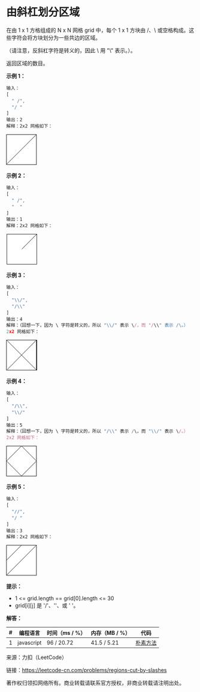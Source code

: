# 由斜杠划分区域

在由 1 x 1 方格组成的 N x N 网格 grid 中，每个 1 x 1 方块由 /、\ 或空格构成。这些字符会将方块划分为一些共边的区域。

（请注意，反斜杠字符是转义的，因此 \ 用 "\\" 表示。）。

返回区域的数目。

**示例 1：**

``` javascript
输入：
[
  " /",
  "/ "
]
输出：2
解释：2x2 网格如下：
```

![示例1](./eg1.png)

**示例 2：**

``` javascript
输入：
[
  " /",
  "  "
]
输出：1
解释：2x2 网格如下：
```

![示例2](./eg2.png)

**示例 3：**

``` javascript
输入：
[
  "\\/",
  "/\\"
]
输出：4
解释：（回想一下，因为 \ 字符是转义的，所以 "\\/" 表示 \/，而 "/\\" 表示 /\。）
2x2 网格如下：
```

![示例3](./eg3.png)

**示例 4：**

``` javascript
输入：
[
  "/\\",
  "\\/"
]
输出：5
解释：（回想一下，因为 \ 字符是转义的，所以 "/\\" 表示 /\，而 "\\/" 表示 \/。）
2x2 网格如下：
```

![示例4](./eg4.png)

**示例 5：**

``` javascript
输入：
[
  "//",
  "/ "
]
输出：3
解释：2x2 网格如下：
```

![示例5](./eg5.png)

**提示：**

- 1 <= grid.length == grid[0].length <= 30
- grid[i][j] 是 '/'、'\'、或 ' '。

**解答：**

**#**|**编程语言**|**时间（ms / %）**|**内存（MB / %）**|**代码**
--|--|--|--|--
1|javascript|96 / 20.72|41.5 / 5.21|[朴素方法](./javascript/ac_v1.js)

来源：力扣（LeetCode）

链接：https://leetcode-cn.com/problems/regions-cut-by-slashes

著作权归领扣网络所有。商业转载请联系官方授权，非商业转载请注明出处。
